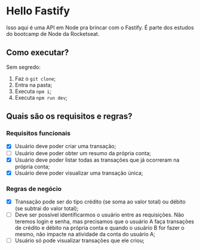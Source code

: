 # Hello Fastify

Isso aqui é uma API em Node pra brincar com o Fastify. É parte dos estudos do bootcamp de Node da Rocketseat.

## Como executar?

Sem segredo:
1. Faz o `git clone`;
2. Entra na pasta;
3. Executa `npm i`;
4. Executa `npm run dev`;

## Quais são os requisitos e regras?

### Requisitos funcionais

- [x] Usuário deve poder criar uma transação;
- [ ] Usuário deve poder obter um resumo da própria conta;
- [x] Usuário deve poder listar todas as transações que já ocorreram na própria conta;
- [x] Usuário deve poder visualizar uma transação única;

### Regras de negócio

- [x] Transação pode ser do tipo crédito (se soma ao valor total) ou débito (se subtrai do valor total);
- [ ] Deve ser possível identificarmos o usuário entre as requisições. Não teremos login e senha, mas precisamos que o usuário A faça transações de crédito e débito na própria conta e quando o usuário B for fazer o mesmo, não impacte na atividade da conta do usuário A;
- [ ] Usuário só pode visualizar transações que ele criou;
